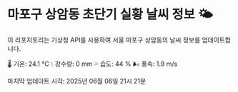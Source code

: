 
# 마포구 상암동 초단기 실황 날씨 정보 🌤️

이 리포지토리는 기상청 API를 사용하여 서울 마포구 상암동의 날씨 정보를 업데이트합니다. 

🌡️ 기온: 24.1 ℃
💧 강수량: 0 mm
💦 습도: 44 %
🌬️ 풍속: 1.9 m/s

마지막 업데이트 시각: 2025년 06월 06일 21시 21분    
